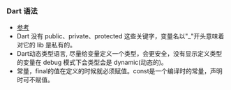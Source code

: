 
### Dart 语法    
- [参考](https://www.jianshu.com/p/9e5f4c81cc7d)
- Dart 没有 public、private、protected 这些关键字，变量名以"_"开头意味着对它的 lib 是私有的。
-  Dart动态类型语言, 尽量给变量定义一个类型，会更安全，没有显示定义类型的变量在 debug 模式下会类型会是 dynamic(动态的)。
-  常量，final的值在定义的时候就必须赋值。const是一个编译时的常量，声明时可不赋值。







